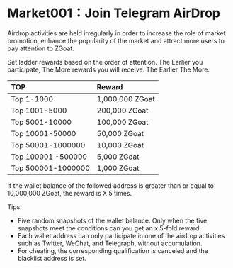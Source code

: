 # Market001：Join Telegram AirDrop

Airdrop activities are held irregularly in order to increase the role of market promotion, enhance the popularity of the market and attract more users to pay attention to ZGoat.

Set ladder rewards based on the order of attention. The Earlier you participate, The More rewards you will receive. The Earlier The More:

| TOP | Reward |
| :--- | :--- |
| Top 1-1000 | 1,000,000 ZGoat |
| Top 1001-5000 | 200,000 ZGoat |
| Top 5001-10000 | 100,000 ZGoat |
| Top 10001-50000 | 50,000 ZGoat |
| Top 50001-1000000 | 10,000 ZGoat |
| Top 100001 -500000 | 5,000 ZGoat |
| Top 500001-1000000 | 1,000 ZGoat |

If the wallet balance of the followed address is greater than or equal to 10,000,000 ZGoat, the reward is X 5 times.

Tips:

* Five random snapshots of the wallet balance. Only when the five snapshots meet the conditions can you get an x 5-fold reward.
* Each wallet address can only participate in one of the airdrop activities such as Twitter, WeChat, and Telegraph, without accumulation.
* For cheating, the corresponding qualification is canceled and the blacklist address is set.

